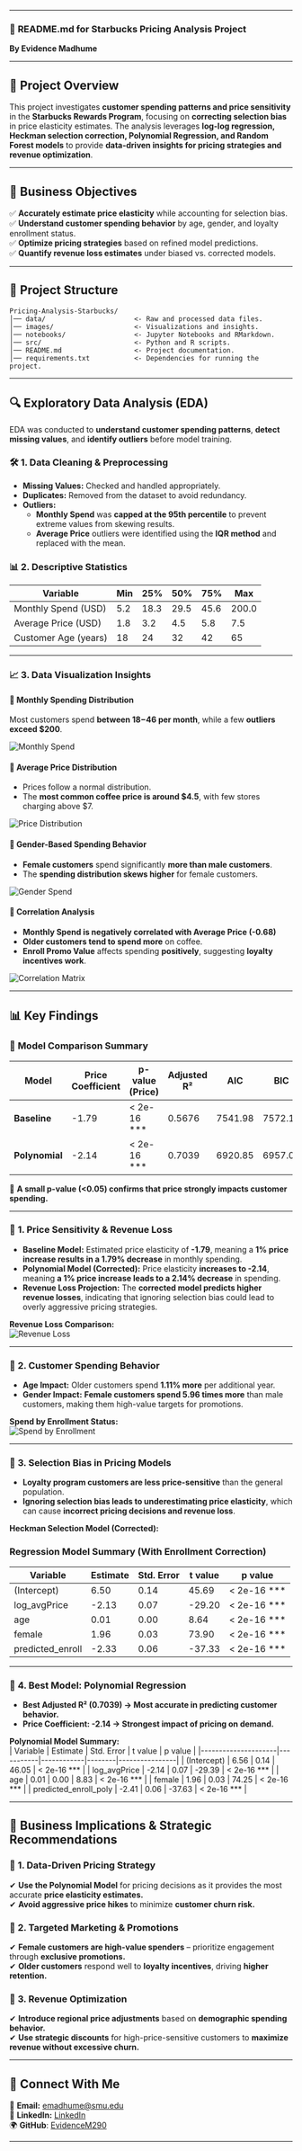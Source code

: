 
---

### 📌 **README.md for Starbucks Pricing Analysis Project**  
**By Evidence Madhume**  

---

## 📌 **Project Overview**  
This project investigates **customer spending patterns and price sensitivity** in the **Starbucks Rewards Program**, focusing on **correcting selection bias** in price elasticity estimates. The analysis leverages **log-log regression, Heckman selection correction, Polynomial Regression, and Random Forest models** to provide **data-driven insights for pricing strategies and revenue optimization**.

---

## 🎯 **Business Objectives**  
✅ **Accurately estimate price elasticity** while accounting for selection bias.  
✅ **Understand customer spending behavior** by age, gender, and loyalty enrollment status.  
✅ **Optimize pricing strategies** based on refined model predictions.  
✅ **Quantify revenue loss estimates** under biased vs. corrected models.  

---

## 📂 **Project Structure**  
```
Pricing-Analysis-Starbucks/
│── data/                      <- Raw and processed data files.
│── images/                    <- Visualizations and insights.
│── notebooks/                 <- Jupyter Notebooks and RMarkdown.
│── src/                       <- Python and R scripts.
│── README.md                  <- Project documentation.
│── requirements.txt           <- Dependencies for running the project.
```

---

## 🔍 **Exploratory Data Analysis (EDA)**  

EDA was conducted to **understand customer spending patterns**, **detect missing values**, and **identify outliers** before model training.  

### 🛠 **1. Data Cleaning & Preprocessing**  
- **Missing Values:** Checked and handled appropriately.  
- **Duplicates:** Removed from the dataset to avoid redundancy.  
- **Outliers:**  
  - **Monthly Spend** was **capped at the 95th percentile** to prevent extreme values from skewing results.  
  - **Average Price** outliers were identified using the **IQR method** and replaced with the mean.  

### 📊 **2. Descriptive Statistics**  
| Variable               | Min | 25%  | 50%  | 75%  | Max |
|------------------------|-----|------|------|------|-----|
| Monthly Spend (USD)    | 5.2 | 18.3 | 29.5 | 45.6 | 200.0 |
| Average Price (USD)    | 1.8 | 3.2  | 4.5  | 5.8  | 7.5 |
| Customer Age (years)   | 18  | 24   | 32   | 42   | 65  |

---

### 📈 **3. Data Visualization Insights**  

#### **📌 Monthly Spending Distribution**  
Most customers spend **between $18-$46 per month**, while a few **outliers exceed $200**.  

![Monthly Spend](https://github.com/EvidenceM290/Pricing-Sensitivity-Selection-Bias-Analysis-Starbucks-Rewards-Program-/blob/main/images/Monthly%20Spend.png)

#### **📌 Average Price Distribution**  
- Prices follow a normal distribution.  
- The **most common coffee price is around $4.5**, with few stores charging above $7.  

![Price Distribution](https://github.com/EvidenceM290/Pricing-Sensitivity-Selection-Bias-Analysis-Starbucks-Rewards-Program-/blob/main/images/Price%20Distribution.png)

#### **📌 Gender-Based Spending Behavior**  
- **Female customers** spend significantly **more than male customers**.  
- The **spending distribution skews higher** for female customers.  

![Gender Spend](https://github.com/EvidenceM290/Pricing-Sensitivity-Selection-Bias-Analysis-Starbucks-Rewards-Program-/blob/main/images/Gender%20Spend.png)

#### **📌 Correlation Analysis**  
- **Monthly Spend is negatively correlated with Average Price (-0.68)**  
- **Older customers tend to spend more** on coffee.  
- **Enroll Promo Value** affects spending **positively**, suggesting **loyalty incentives work**.  

![Correlation Matrix](https://github.com/EvidenceM290/Pricing-Sensitivity-Selection-Bias-Analysis-Starbucks-Rewards-Program-/blob/main/images/Correlation%20Matrix.png)

---

## 📊 **Key Findings**  

### 📌 **Model Comparison Summary**  

| Model         | Price Coefficient | p-value (Price) | Adjusted R² | AIC    | BIC    | MSE    |
|--------------|------------------|----------------|-------------|--------|--------|--------|
| **Baseline**  | -1.79            | < 2e-16 ***    | 0.5676      | 7541.98 | 7572.14 | 0.7742 |
| **Polynomial** | -2.14            | < 2e-16 ***    | 0.7039      | 6920.85 | 6957.05 | 0.5302 |

📌 **A small p-value (<0.05) confirms that price strongly impacts customer spending.**  

---

### 📌 **1. Price Sensitivity & Revenue Loss**  
- **Baseline Model:** Estimated price elasticity of **-1.79**, meaning a **1% price increase results in a 1.79% decrease** in monthly spending.  
- **Polynomial Model (Corrected):** Price elasticity **increases to -2.14**, meaning **a 1% price increase leads to a 2.14% decrease** in spending.  
- **Revenue Loss Projection:** The **corrected model predicts higher revenue losses**, indicating that ignoring selection bias could lead to overly aggressive pricing strategies.

**Revenue Loss Comparison:**  
![Revenue Loss](https://github.com/EvidenceM290/Pricing-Sensitivity-Selection-Bias-Analysis-Starbucks-Rewards-Program-/blob/main/images/Revenue%20Loss.png)

---

### 📌 **2. Customer Spending Behavior**  
- **Age Impact:** Older customers spend **1.11% more** per additional year.  
- **Gender Impact:** **Female customers spend 5.96 times more** than male customers, making them high-value targets for promotions.  

**Spend by Enrollment Status:**  
![Spend by Enrollment](https://github.com/EvidenceM290/Pricing-Sensitivity-Selection-Bias-Analysis-Starbucks-Rewards-Program-/blob/main/images/Spend%20by%20Enrollment.png)

---

### 📌 **3. Selection Bias in Pricing Models**  
- **Loyalty program customers are less price-sensitive** than the general population.  
- **Ignoring selection bias leads to underestimating price elasticity**, which can cause **incorrect pricing decisions and revenue loss**.  

**Heckman Selection Model (Corrected):**  
### Regression Model Summary (With Enrollment Correction)

| Variable          | Estimate  | Std. Error | t value | p value        |
|------------------|-----------|------------|--------|----------------|
| (Intercept)      | 6.50       | 0.14        | 45.69   | < 2e-16 ***     |
| log_avgPrice     | -2.13      | 0.07        | -29.20  | < 2e-16 ***     |
| age              | 0.01       | 0.00        | 8.64    | < 2e-16 ***     |
| female           | 1.96       | 0.03        | 73.90   | < 2e-16 ***     |
| predicted_enroll | -2.33      | 0.06        | -37.33  | < 2e-16 ***     |

---

### 📌 **4. Best Model: Polynomial Regression**  
- **Best Adjusted R² (0.7039) → Most accurate in predicting customer behavior.**  
- **Price Coefficient: -2.14 → Strongest impact of pricing on demand.**  

**Polynomial Model Summary:**  
| Variable             | Estimate  | Std. Error | t value | p value        |
|---------------------|-----------|------------|--------|----------------|
| (Intercept)         | 6.56       | 0.14        | 46.05   | < 2e-16 ***     |
| log_avgPrice        | -2.14      | 0.07        | -29.39  | < 2e-16 ***     |
| age                 | 0.01       | 0.00        | 8.83    | < 2e-16 ***     |
| female              | 1.96       | 0.03        | 74.25   | < 2e-16 ***     |
| predicted_enroll_poly | -2.41      | 0.06        | -37.63  | < 2e-16 ***     |

---

## 📌 **Business Implications & Strategic Recommendations**  

### 🔹 **1. Data-Driven Pricing Strategy**  
✔ **Use the Polynomial Model** for pricing decisions as it provides the most accurate **price elasticity estimates.**  
✔ **Avoid aggressive price hikes** to minimize **customer churn risk.**  

### 🔹 **2. Targeted Marketing & Promotions**  
✔ **Female customers are high-value spenders** – prioritize engagement through **exclusive promotions.**  
✔ **Older customers** respond well to **loyalty incentives**, driving **higher retention.**  

### 🔹 **3. Revenue Optimization**  
✔ **Introduce regional price adjustments** based on **demographic spending behavior.**  
✔ **Use strategic discounts** for high-price-sensitive customers to **maximize revenue without excessive churn.**  

---

## 📩 **Connect With Me**
📧 **Email:** emadhume@smu.edu  
🔗 **LinkedIn:** [LinkedIn](https://www.linkedin.com/in/evidence-madhume-874540204/)  
🌍 **GitHub**: [EvidenceM290](https://github.com/EvidenceM290)  

---
